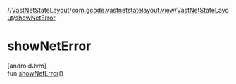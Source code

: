 //[VastNetStateLayout](../../../index.md)/[com.gcode.vastnetstatelayout.view](../index.md)/[VastNetStateLayout](index.md)/[showNetError](show-net-error.md)

# showNetError

[androidJvm]\
fun [showNetError](show-net-error.md)()
